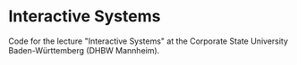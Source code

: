 # Interactive Systems

Code for the lecture "Interactive Systems" at the Corporate State University
Baden-Württemberg (DHBW Mannheim).
